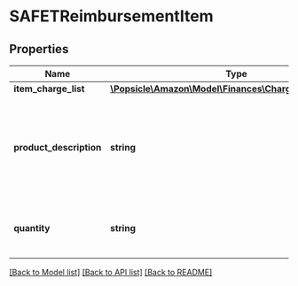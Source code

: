 # SAFETReimbursementItem

## Properties
Name | Type | Description | Notes
------------ | ------------- | ------------- | -------------
**item_charge_list** | [**\Popsicle\Amazon\Model\Finances\ChargeComponentList**](ChargeComponentList.md) |  | [optional] 
**product_description** | **string** | The description of the item as shown on the product detail page on the retail website. | [optional] 
**quantity** | **string** | The number of units of the item being reimbursed. | [optional] 

[[Back to Model list]](../../README.md#documentation-for-models) [[Back to API list]](../../README.md#documentation-for-api-endpoints) [[Back to README]](../../README.md)

